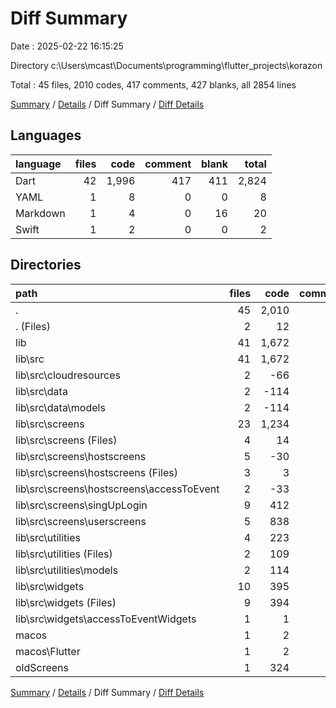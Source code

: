 # Diff Summary

Date : 2025-02-22 16:15:25

Directory c:\\Users\\mcast\\Documents\\programming\\flutter_projects\\korazon

Total : 45 files,  2010 codes, 417 comments, 427 blanks, all 2854 lines

[Summary](results.md) / [Details](details.md) / Diff Summary / [Diff Details](diff-details.md)

## Languages
| language | files | code | comment | blank | total |
| :--- | ---: | ---: | ---: | ---: | ---: |
| Dart | 42 | 1,996 | 417 | 411 | 2,824 |
| YAML | 1 | 8 | 0 | 0 | 8 |
| Markdown | 1 | 4 | 0 | 16 | 20 |
| Swift | 1 | 2 | 0 | 0 | 2 |

## Directories
| path | files | code | comment | blank | total |
| :--- | ---: | ---: | ---: | ---: | ---: |
| . | 45 | 2,010 | 417 | 427 | 2,854 |
| . (Files) | 2 | 12 | 0 | 16 | 28 |
| lib | 41 | 1,672 | 354 | 331 | 2,357 |
| lib\\src | 41 | 1,672 | 354 | 331 | 2,357 |
| lib\\src\\cloudresources | 2 | -66 | 43 | -11 | -34 |
| lib\\src\\data | 2 | -114 | -2 | -14 | -130 |
| lib\\src\\data\\models | 2 | -114 | -2 | -14 | -130 |
| lib\\src\\screens | 23 | 1,234 | 252 | 196 | 1,682 |
| lib\\src\\screens (Files) | 4 | 14 | 6 | 5 | 25 |
| lib\\src\\screens\\hostscreens | 5 | -30 | -3 | 7 | -26 |
| lib\\src\\screens\\hostscreens (Files) | 3 | 3 | -3 | 4 | 4 |
| lib\\src\\screens\\hostscreens\\accessToEvent | 2 | -33 | 0 | 3 | -30 |
| lib\\src\\screens\\singUpLogin | 9 | 412 | 54 | 61 | 527 |
| lib\\src\\screens\\userscreens | 5 | 838 | 195 | 123 | 1,156 |
| lib\\src\\utilities | 4 | 223 | 20 | 98 | 341 |
| lib\\src\\utilities (Files) | 2 | 109 | 9 | 65 | 183 |
| lib\\src\\utilities\\models | 2 | 114 | 11 | 33 | 158 |
| lib\\src\\widgets | 10 | 395 | 41 | 62 | 498 |
| lib\\src\\widgets (Files) | 9 | 394 | 41 | 62 | 497 |
| lib\\src\\widgets\\accessToEventWidgets | 1 | 1 | 0 | 0 | 1 |
| macos | 1 | 2 | 0 | 0 | 2 |
| macos\\Flutter | 1 | 2 | 0 | 0 | 2 |
| oldScreens | 1 | 324 | 63 | 80 | 467 |

[Summary](results.md) / [Details](details.md) / Diff Summary / [Diff Details](diff-details.md)